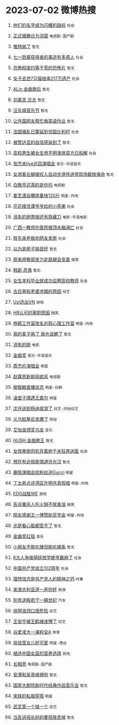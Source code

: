 # 2023-07-02 微博热搜 
1. [他们的名字成为闪耀的路标](https://m.weibo.cn/search?containerid=100103type%3D1%26t%3D10%26q%3D%23%E4%BB%96%E4%BB%AC%E7%9A%84%E5%90%8D%E5%AD%97%E6%88%90%E4%B8%BA%E9%97%AA%E8%80%80%E7%9A%84%E8%B7%AF%E6%A0%87%23&stream_entry_id=51&isnewpage=1&extparam=seat%3D1%26pos%3D0%26dgr%3D0%26c_type%3D51%26filter_type%3Drealtimehot%26cate%3D10103%26stream_entry_id%3D51%26display_time%3D1688235987%26pre_seqid%3D1688235987942018434179&luicode=10000011&lfid=106003type%3D25%26t%3D3%26disable_hot%3D1%26filter_type%3Drealtimehot) `社会` 

2. [正式被确诊为浣碧](https://m.weibo.cn/search?containerid=100103type%3D1%26t%3D10%26q%3D%23%E6%AD%A3%E5%BC%8F%E8%A2%AB%E7%A1%AE%E8%AF%8A%E4%B8%BA%E6%B5%A3%E7%A2%A7%23&stream_entry_id=31&isnewpage=1&extparam=seat%3D1%26pos%3D0%26dgr%3D0%26c_type%3D31%26cate%3D5001%26filter_type%3Drealtimehot%26stream_entry_id%3D31%26flag%3D16%26realpos%3D1%26q%3D%2523%25E6%25AD%25A3%25E5%25BC%258F%25E8%25A2%25AB%25E7%25A1%25AE%25E8%25AF%258A%25E4%25B8%25BA%25E6%25B5%25A3%25E7%25A2%25A7%2523%26band_rank%3D1%26lcate%3D5001%26display_time%3D1688235987%26pre_seqid%3D1688235987942018434179&luicode=10000011&lfid=106003type%3D25%26t%3D3%26disable_hot%3D1%26filter_type%3Drealtimehot) `电视剧-国产剧` 

3. [推特崩了](https://m.weibo.cn/search?containerid=100103type%3D1%26t%3D10%26q%3D%E6%8E%A8%E7%89%B9%E5%B4%A9%E4%BA%86&stream_entry_id=31&isnewpage=1&extparam=seat%3D1%26pos%3D1%26dgr%3D0%26c_type%3D31%26cate%3D5001%26filter_type%3Drealtimehot%26stream_entry_id%3D31%26flag%3D0%26realpos%3D2%26q%3D%25E6%258E%25A8%25E7%2589%25B9%25E5%25B4%25A9%25E4%25BA%2586%26band_rank%3D2%26lcate%3D5001%26display_time%3D1688235987%26pre_seqid%3D1688235987942018434179&luicode=10000011&lfid=106003type%3D25%26t%3D3%26disable_hot%3D1%26filter_type%3Drealtimehot) `暂无` 

4. [七一勋章获得者的事迹有多感人](https://m.weibo.cn/search?containerid=100103type%3D1%26t%3D10%26q%3D%23%E4%B8%83%E4%B8%80%E5%8B%8B%E7%AB%A0%E8%8E%B7%E5%BE%97%E8%80%85%E7%9A%84%E4%BA%8B%E8%BF%B9%E6%9C%89%E5%A4%9A%E6%84%9F%E4%BA%BA%23&stream_entry_id=31&isnewpage=1&extparam=seat%3D1%26pos%3D2%26dgr%3D0%26c_type%3D31%26cate%3D5001%26filter_type%3Drealtimehot%26stream_entry_id%3D31%26flag%3D0%26realpos%3D3%26q%3D%2523%25E4%25B8%2583%25E4%25B8%2580%25E5%258B%258B%25E7%25AB%25A0%25E8%258E%25B7%25E5%25BE%2597%25E8%2580%2585%25E7%259A%2584%25E4%25BA%258B%25E8%25BF%25B9%25E6%259C%2589%25E5%25A4%259A%25E6%2584%259F%25E4%25BA%25BA%2523%26band_rank%3D3%26lcate%3D5001%26display_time%3D1688235987%26pre_seqid%3D1688235987942018434179&luicode=10000011&lfid=106003type%3D25%26t%3D3%26disable_hot%3D1%26filter_type%3Drealtimehot) `社会` 

5. [恐怖程度约等于零的恐怖片](https://m.weibo.cn/search?containerid=100103type%3D1%26t%3D10%26q%3D%E6%81%90%E6%80%96%E7%A8%8B%E5%BA%A6%E7%BA%A6%E7%AD%89%E4%BA%8E%E9%9B%B6%E7%9A%84%E6%81%90%E6%80%96%E7%89%87&stream_entry_id=31&isnewpage=1&extparam=seat%3D1%26pos%3D3%26dgr%3D0%26c_type%3D31%26cate%3D5001%26filter_type%3Drealtimehot%26stream_entry_id%3D31%26flag%3D2%26realpos%3D4%26q%3D%25E6%2581%2590%25E6%2580%2596%25E7%25A8%258B%25E5%25BA%25A6%25E7%25BA%25A6%25E7%25AD%2589%25E4%25BA%258E%25E9%259B%25B6%25E7%259A%2584%25E6%2581%2590%25E6%2580%2596%25E7%2589%2587%26band_rank%3D4%26lcate%3D5001%26display_time%3D1688235987%26pre_seqid%3D1688235987942018434179&luicode=10000011&lfid=106003type%3D25%26t%3D3%26disable_hot%3D1%26filter_type%3Drealtimehot) `暂无` 

6. [女子去世7只猫继承217万遗产](https://m.weibo.cn/search?containerid=100103type%3D1%26t%3D10%26q%3D%23%E5%A5%B3%E5%AD%90%E5%8E%BB%E4%B8%967%E5%8F%AA%E7%8C%AB%E7%BB%A7%E6%89%BF217%E4%B8%87%E9%81%97%E4%BA%A7%23&stream_entry_id=31&isnewpage=1&extparam=seat%3D1%26pos%3D4%26dgr%3D0%26c_type%3D31%26cate%3D5001%26filter_type%3Drealtimehot%26stream_entry_id%3D31%26flag%3D2%26realpos%3D5%26q%3D%2523%25E5%25A5%25B3%25E5%25AD%2590%25E5%258E%25BB%25E4%25B8%25967%25E5%258F%25AA%25E7%258C%25AB%25E7%25BB%25A7%25E6%2589%25BF217%25E4%25B8%2587%25E9%2581%2597%25E4%25BA%25A7%2523%26band_rank%3D5%26lcate%3D5001%26display_time%3D1688235987%26pre_seqid%3D1688235987942018434179&luicode=10000011&lfid=106003type%3D25%26t%3D3%26disable_hot%3D1%26filter_type%3Drealtimehot) `社会` 

7. [ALin 金曲歌后](https://m.weibo.cn/search?containerid=100103type%3D1%26t%3D10%26q%3DALin+%E9%87%91%E6%9B%B2%E6%AD%8C%E5%90%8E&stream_entry_id=31&isnewpage=1&extparam=seat%3D1%26pos%3D5%26dgr%3D0%26c_type%3D31%26cate%3D5001%26filter_type%3Drealtimehot%26stream_entry_id%3D31%26flag%3D0%26realpos%3D6%26q%3DALin%2520%25E9%2587%2591%25E6%259B%25B2%25E6%25AD%258C%25E5%2590%258E%26band_rank%3D6%26lcate%3D5001%26display_time%3D1688235987%26pre_seqid%3D1688235987942018434179&luicode=10000011&lfid=106003type%3D25%26t%3D3%26disable_hot%3D1%26filter_type%3Drealtimehot) `暂无` 

8. [刘美含 北大](https://m.weibo.cn/search?containerid=100103type%3D1%26t%3D10%26q%3D%E5%88%98%E7%BE%8E%E5%90%AB+%E5%8C%97%E5%A4%A7&stream_entry_id=31&isnewpage=1&extparam=seat%3D1%26pos%3D6%26dgr%3D0%26c_type%3D31%26cate%3D5001%26filter_type%3Drealtimehot%26stream_entry_id%3D31%26flag%3D2%26realpos%3D7%26q%3D%25E5%2588%2598%25E7%25BE%258E%25E5%2590%25AB%2520%25E5%258C%2597%25E5%25A4%25A7%26band_rank%3D7%26lcate%3D5001%26display_time%3D1688235987%26pre_seqid%3D1688235987942018434179&luicode=10000011&lfid=106003type%3D25%26t%3D3%26disable_hot%3D1%26filter_type%3Drealtimehot) `暂无` 

9. [汪东城音乐节](https://m.weibo.cn/search?containerid=100103type%3D1%26t%3D10%26q%3D%E6%B1%AA%E4%B8%9C%E5%9F%8E%E9%9F%B3%E4%B9%90%E8%8A%82&stream_entry_id=31&isnewpage=1&extparam=seat%3D1%26pos%3D7%26dgr%3D0%26c_type%3D31%26cate%3D5001%26filter_type%3Drealtimehot%26stream_entry_id%3D31%26flag%3D0%26realpos%3D8%26q%3D%25E6%25B1%25AA%25E4%25B8%259C%25E5%259F%258E%25E9%259F%25B3%25E4%25B9%2590%25E8%258A%2582%26band_rank%3D8%26lcate%3D5001%26display_time%3D1688235987%26pre_seqid%3D1688235987942018434179&luicode=10000011&lfid=106003type%3D25%26t%3D3%26disable_hot%3D1%26filter_type%3Drealtimehot) `暂无` 

10. [让外国网友帮忙做英语作业](https://m.weibo.cn/search?containerid=100103type%3D1%26t%3D10%26q%3D%E8%AE%A9%E5%A4%96%E5%9B%BD%E7%BD%91%E5%8F%8B%E5%B8%AE%E5%BF%99%E5%81%9A%E8%8B%B1%E8%AF%AD%E4%BD%9C%E4%B8%9A&stream_entry_id=31&isnewpage=1&extparam=seat%3D1%26pos%3D8%26dgr%3D0%26c_type%3D31%26cate%3D5001%26filter_type%3Drealtimehot%26stream_entry_id%3D31%26flag%3D0%26realpos%3D9%26q%3D%25E8%25AE%25A9%25E5%25A4%2596%25E5%259B%25BD%25E7%25BD%2591%25E5%258F%258B%25E5%25B8%25AE%25E5%25BF%2599%25E5%2581%259A%25E8%258B%25B1%25E8%25AF%25AD%25E4%25BD%259C%25E4%25B8%259A%26band_rank%3D9%26lcate%3D5001%26display_time%3D1688235987%26pre_seqid%3D1688235987942018434179&luicode=10000011&lfid=106003type%3D25%26t%3D3%26disable_hot%3D1%26filter_type%3Drealtimehot) `暂无` 

11. [法国骚乱已蔓延到邻国比利时](https://m.weibo.cn/search?containerid=100103type%3D1%26t%3D10%26q%3D%23%E6%B3%95%E5%9B%BD%E9%AA%9A%E4%B9%B1%E5%B7%B2%E8%94%93%E5%BB%B6%E5%88%B0%E9%82%BB%E5%9B%BD%E6%AF%94%E5%88%A9%E6%97%B6%23&stream_entry_id=31&isnewpage=1&extparam=seat%3D1%26pos%3D9%26dgr%3D0%26c_type%3D31%26cate%3D5001%26filter_type%3Drealtimehot%26stream_entry_id%3D31%26flag%3D0%26realpos%3D10%26q%3D%2523%25E6%25B3%2595%25E5%259B%25BD%25E9%25AA%259A%25E4%25B9%25B1%25E5%25B7%25B2%25E8%2594%2593%25E5%25BB%25B6%25E5%2588%25B0%25E9%2582%25BB%25E5%259B%25BD%25E6%25AF%2594%25E5%2588%25A9%25E6%2597%25B6%2523%26band_rank%3D10%26lcate%3D5001%26display_time%3D1688235987%26pre_seqid%3D1688235987942018434179&luicode=10000011&lfid=106003type%3D25%26t%3D3%26disable_hot%3D1%26filter_type%3Drealtimehot) `社会` 

12. [被赞达亚的自信感染到了](https://m.weibo.cn/search?containerid=100103type%3D1%26t%3D10%26q%3D%E8%A2%AB%E8%B5%9E%E8%BE%BE%E4%BA%9A%E7%9A%84%E8%87%AA%E4%BF%A1%E6%84%9F%E6%9F%93%E5%88%B0%E4%BA%86&stream_entry_id=31&isnewpage=1&extparam=seat%3D1%26pos%3D10%26dgr%3D0%26c_type%3D31%26cate%3D5001%26filter_type%3Drealtimehot%26stream_entry_id%3D31%26flag%3D0%26realpos%3D11%26q%3D%25E8%25A2%25AB%25E8%25B5%259E%25E8%25BE%25BE%25E4%25BA%259A%25E7%259A%2584%25E8%2587%25AA%25E4%25BF%25A1%25E6%2584%259F%25E6%259F%2593%25E5%2588%25B0%25E4%25BA%2586%26band_rank%3D11%26lcate%3D5001%26display_time%3D1688235987%26pre_seqid%3D1688235987942018434179&luicode=10000011&lfid=106003type%3D25%26t%3D3%26disable_hot%3D1%26filter_type%3Drealtimehot) `暂无` 

13. [高校男生被女生喷不明液体双方已和解](https://m.weibo.cn/search?containerid=100103type%3D1%26t%3D10%26q%3D%23%E9%AB%98%E6%A0%A1%E7%94%B7%E7%94%9F%E8%A2%AB%E5%A5%B3%E7%94%9F%E5%96%B7%E4%B8%8D%E6%98%8E%E6%B6%B2%E4%BD%93%E5%8F%8C%E6%96%B9%E5%B7%B2%E5%92%8C%E8%A7%A3%23&stream_entry_id=31&isnewpage=1&extparam=seat%3D1%26pos%3D11%26dgr%3D0%26c_type%3D31%26cate%3D5001%26filter_type%3Drealtimehot%26stream_entry_id%3D31%26flag%3D0%26realpos%3D12%26q%3D%2523%25E9%25AB%2598%25E6%25A0%25A1%25E7%2594%25B7%25E7%2594%259F%25E8%25A2%25AB%25E5%25A5%25B3%25E7%2594%259F%25E5%2596%25B7%25E4%25B8%258D%25E6%2598%258E%25E6%25B6%25B2%25E4%25BD%2593%25E5%258F%258C%25E6%2596%25B9%25E5%25B7%25B2%25E5%2592%258C%25E8%25A7%25A3%2523%26band_rank%3D12%26lcate%3D5001%26display_time%3D1688235987%26pre_seqid%3D1688235987942018434179&luicode=10000011&lfid=106003type%3D25%26t%3D3%26disable_hot%3D1%26filter_type%3Drealtimehot) `社会` 

14. [张杰未live巡回演唱会](https://m.weibo.cn/search?containerid=100103type%3D1%26t%3D10%26q%3D%E5%BC%A0%E6%9D%B0%E6%9C%AAlive%E5%B7%A1%E5%9B%9E%E6%BC%94%E5%94%B1%E4%BC%9A&stream_entry_id=31&isnewpage=1&extparam=seat%3D1%26pos%3D12%26dgr%3D0%26c_type%3D31%26cate%3D5001%26filter_type%3Drealtimehot%26stream_entry_id%3D31%26flag%3D1%26realpos%3D13%26q%3D%25E5%25BC%25A0%25E6%259D%25B0%25E6%259C%25AAlive%25E5%25B7%25A1%25E5%259B%259E%25E6%25BC%2594%25E5%2594%25B1%25E4%25BC%259A%26band_rank%3D13%26lcate%3D5001%26display_time%3D1688235987%26pre_seqid%3D1688235987942018434179&luicode=10000011&lfid=106003type%3D25%26t%3D3%26disable_hot%3D1%26filter_type%3Drealtimehot) `音乐-华语音乐` 

15. [女游客左腿被绞入自动步道传送带现场截肢保命](https://m.weibo.cn/search?containerid=100103type%3D1%26t%3D10%26q%3D%E5%A5%B3%E6%B8%B8%E5%AE%A2%E5%B7%A6%E8%85%BF%E8%A2%AB%E7%BB%9E%E5%85%A5%E8%87%AA%E5%8A%A8%E6%AD%A5%E9%81%93%E4%BC%A0%E9%80%81%E5%B8%A6%E7%8E%B0%E5%9C%BA%E6%88%AA%E8%82%A2%E4%BF%9D%E5%91%BD&stream_entry_id=31&isnewpage=1&extparam=seat%3D1%26pos%3D13%26dgr%3D0%26c_type%3D31%26cate%3D5001%26filter_type%3Drealtimehot%26stream_entry_id%3D31%26flag%3D0%26realpos%3D14%26q%3D%25E5%25A5%25B3%25E6%25B8%25B8%25E5%25AE%25A2%25E5%25B7%25A6%25E8%2585%25BF%25E8%25A2%25AB%25E7%25BB%259E%25E5%2585%25A5%25E8%2587%25AA%25E5%258A%25A8%25E6%25AD%25A5%25E9%2581%2593%25E4%25BC%25A0%25E9%2580%2581%25E5%25B8%25A6%25E7%258E%25B0%25E5%259C%25BA%25E6%2588%25AA%25E8%2582%25A2%25E4%25BF%259D%25E5%2591%25BD%26band_rank%3D14%26lcate%3D5001%26display_time%3D1688235987%26pre_seqid%3D1688235987942018434179&luicode=10000011&lfid=106003type%3D25%26t%3D3%26disable_hot%3D1%26filter_type%3Drealtimehot) `暂无` 

16. [白敬亭这真的是你吗](https://m.weibo.cn/search?containerid=100103type%3D1%26t%3D10%26q%3D%23%E7%99%BD%E6%95%AC%E4%BA%AD%E8%BF%99%E7%9C%9F%E7%9A%84%E6%98%AF%E4%BD%A0%E5%90%97%23&stream_entry_id=31&isnewpage=1&extparam=seat%3D1%26pos%3D14%26dgr%3D0%26c_type%3D31%26cate%3D5001%26filter_type%3Drealtimehot%26stream_entry_id%3D31%26flag%3D0%26realpos%3D15%26q%3D%2523%25E7%2599%25BD%25E6%2595%25AC%25E4%25BA%25AD%25E8%25BF%2599%25E7%259C%259F%25E7%259A%2584%25E6%2598%25AF%25E4%25BD%25A0%25E5%2590%2597%2523%26band_rank%3D15%26lcate%3D5001%26display_time%3D1688235987%26pre_seqid%3D1688235987942018434179&luicode=10000011&lfid=106003type%3D25%26t%3D3%26disable_hot%3D1%26filter_type%3Drealtimehot) `电视剧` 

17. [娄艺潇自曝体重快120斤](https://m.weibo.cn/search?containerid=100103type%3D1%26t%3D10%26q%3D%23%E5%A8%84%E8%89%BA%E6%BD%87%E8%87%AA%E6%9B%9D%E4%BD%93%E9%87%8D%E5%BF%AB120%E6%96%A4%23&stream_entry_id=31&isnewpage=1&extparam=seat%3D1%26pos%3D15%26dgr%3D0%26c_type%3D31%26cate%3D5001%26filter_type%3Drealtimehot%26stream_entry_id%3D31%26flag%3D0%26realpos%3D16%26q%3D%2523%25E5%25A8%2584%25E8%2589%25BA%25E6%25BD%2587%25E8%2587%25AA%25E6%259B%259D%25E4%25BD%2593%25E9%2587%258D%25E5%25BF%25AB120%25E6%2596%25A4%2523%26band_rank%3D16%26lcate%3D5001%26display_time%3D1688235987%26pre_seqid%3D1688235987942018434179&luicode=10000011&lfid=106003type%3D25%26t%3D3%26disable_hot%3D1%26filter_type%3Drealtimehot) `明星-内地` 

18. [花花接住谭爷爷给的小苹果](https://m.weibo.cn/search?containerid=100103type%3D1%26t%3D10%26q%3D%23%E8%8A%B1%E8%8A%B1%E6%8E%A5%E4%BD%8F%E8%B0%AD%E7%88%B7%E7%88%B7%E7%BB%99%E7%9A%84%E5%B0%8F%E8%8B%B9%E6%9E%9C%23&stream_entry_id=31&isnewpage=1&extparam=seat%3D1%26pos%3D16%26dgr%3D0%26c_type%3D31%26cate%3D5001%26filter_type%3Drealtimehot%26stream_entry_id%3D31%26flag%3D0%26realpos%3D17%26q%3D%2523%25E8%258A%25B1%25E8%258A%25B1%25E6%258E%25A5%25E4%25BD%258F%25E8%25B0%25AD%25E7%2588%25B7%25E7%2588%25B7%25E7%25BB%2599%25E7%259A%2584%25E5%25B0%258F%25E8%258B%25B9%25E6%259E%259C%2523%26band_rank%3D17%26lcate%3D5001%26display_time%3D1688235987%26pre_seqid%3D1688235987942018434179&luicode=10000011&lfid=106003type%3D25%26t%3D3%26disable_hot%3D1%26filter_type%3Drealtimehot) `社会` 

19. [消失的她票根还有隐藏刀](https://m.weibo.cn/search?containerid=100103type%3D1%26t%3D10%26q%3D%23%E6%B6%88%E5%A4%B1%E7%9A%84%E5%A5%B9%E7%A5%A8%E6%A0%B9%E8%BF%98%E6%9C%89%E9%9A%90%E8%97%8F%E5%88%80%23&stream_entry_id=31&isnewpage=1&extparam=seat%3D1%26pos%3D17%26dgr%3D0%26c_type%3D31%26cate%3D5001%26filter_type%3Drealtimehot%26stream_entry_id%3D31%26flag%3D0%26realpos%3D18%26q%3D%2523%25E6%25B6%2588%25E5%25A4%25B1%25E7%259A%2584%25E5%25A5%25B9%25E7%25A5%25A8%25E6%25A0%25B9%25E8%25BF%2598%25E6%259C%2589%25E9%259A%2590%25E8%2597%258F%25E5%2588%2580%2523%26band_rank%3D18%26lcate%3D5001%26display_time%3D1688235987%26pre_seqid%3D1688235987942018434179&luicode=10000011&lfid=106003type%3D25%26t%3D3%26disable_hot%3D1%26filter_type%3Drealtimehot) `电影-华语电影` 

20. [广西一教师在医院楼顶水箱溺亡](https://m.weibo.cn/search?containerid=100103type%3D1%26t%3D10%26q%3D%23%E5%B9%BF%E8%A5%BF%E4%B8%80%E6%95%99%E5%B8%88%E5%9C%A8%E5%8C%BB%E9%99%A2%E6%A5%BC%E9%A1%B6%E6%B0%B4%E7%AE%B1%E6%BA%BA%E4%BA%A1%23&stream_entry_id=31&isnewpage=1&extparam=seat%3D1%26pos%3D18%26dgr%3D0%26c_type%3D31%26cate%3D5001%26filter_type%3Drealtimehot%26stream_entry_id%3D31%26flag%3D0%26realpos%3D19%26q%3D%2523%25E5%25B9%25BF%25E8%25A5%25BF%25E4%25B8%2580%25E6%2595%2599%25E5%25B8%2588%25E5%259C%25A8%25E5%258C%25BB%25E9%2599%25A2%25E6%25A5%25BC%25E9%25A1%25B6%25E6%25B0%25B4%25E7%25AE%25B1%25E6%25BA%25BA%25E4%25BA%25A1%2523%26band_rank%3D19%26lcate%3D5001%26display_time%3D1688235987%26pre_seqid%3D1688235987942018434179&luicode=10000011&lfid=106003type%3D25%26t%3D3%26disable_hot%3D1%26filter_type%3Drealtimehot) `社会` 

21. [胖东来老板劝网友卖房](https://m.weibo.cn/search?containerid=100103type%3D1%26t%3D10%26q%3D%23%E8%83%96%E4%B8%9C%E6%9D%A5%E8%80%81%E6%9D%BF%E5%8A%9D%E7%BD%91%E5%8F%8B%E5%8D%96%E6%88%BF%23&stream_entry_id=31&isnewpage=1&extparam=seat%3D1%26pos%3D19%26dgr%3D0%26c_type%3D31%26cate%3D5001%26filter_type%3Drealtimehot%26stream_entry_id%3D31%26flag%3D0%26realpos%3D20%26q%3D%2523%25E8%2583%2596%25E4%25B8%259C%25E6%259D%25A5%25E8%2580%2581%25E6%259D%25BF%25E5%258A%259D%25E7%25BD%2591%25E5%258F%258B%25E5%258D%2596%25E6%2588%25BF%2523%26band_rank%3D20%26lcate%3D5001%26display_time%3D1688235987%26pre_seqid%3D1688235987942018434179&luicode=10000011&lfid=106003type%3D25%26t%3D3%26disable_hot%3D1%26filter_type%3Drealtimehot) `社会` 

22. [以为是房子隔音好](https://m.weibo.cn/search?containerid=100103type%3D1%26t%3D10%26q%3D%E4%BB%A5%E4%B8%BA%E6%98%AF%E6%88%BF%E5%AD%90%E9%9A%94%E9%9F%B3%E5%A5%BD&stream_entry_id=31&isnewpage=1&extparam=seat%3D1%26pos%3D20%26dgr%3D0%26c_type%3D31%26cate%3D5001%26filter_type%3Drealtimehot%26stream_entry_id%3D31%26flag%3D0%26realpos%3D21%26q%3D%25E4%25BB%25A5%25E4%25B8%25BA%25E6%2598%25AF%25E6%2588%25BF%25E5%25AD%2590%25E9%259A%2594%25E9%259F%25B3%25E5%25A5%25BD%26band_rank%3D21%26lcate%3D5001%26display_time%3D1688235987%26pre_seqid%3D1688235987942018434179&luicode=10000011&lfid=106003type%3D25%26t%3D3%26disable_hot%3D1%26filter_type%3Drealtimehot) `暂无` 

23. [原来用臀部发力走路腿会变直](https://m.weibo.cn/search?containerid=100103type%3D1%26t%3D10%26q%3D%23%E5%8E%9F%E6%9D%A5%E7%94%A8%E8%87%80%E9%83%A8%E5%8F%91%E5%8A%9B%E8%B5%B0%E8%B7%AF%E8%85%BF%E4%BC%9A%E5%8F%98%E7%9B%B4%23&stream_entry_id=31&isnewpage=1&extparam=seat%3D1%26pos%3D21%26dgr%3D0%26c_type%3D31%26cate%3D5001%26filter_type%3Drealtimehot%26stream_entry_id%3D31%26flag%3D0%26realpos%3D22%26q%3D%2523%25E5%258E%259F%25E6%259D%25A5%25E7%2594%25A8%25E8%2587%2580%25E9%2583%25A8%25E5%258F%2591%25E5%258A%259B%25E8%25B5%25B0%25E8%25B7%25AF%25E8%2585%25BF%25E4%25BC%259A%25E5%258F%2598%25E7%259B%25B4%2523%26band_rank%3D22%26lcate%3D5001%26display_time%3D1688235987%26pre_seqid%3D1688235987942018434179&luicode=10000011&lfid=106003type%3D25%26t%3D3%26disable_hot%3D1%26filter_type%3Drealtimehot) `搞笑` 

24. [韩剧 恶鬼](https://m.weibo.cn/search?containerid=100103type%3D1%26t%3D10%26q%3D%E9%9F%A9%E5%89%A7+%E6%81%B6%E9%AC%BC&stream_entry_id=31&isnewpage=1&extparam=seat%3D1%26pos%3D22%26dgr%3D0%26c_type%3D31%26cate%3D5001%26filter_type%3Drealtimehot%26stream_entry_id%3D31%26flag%3D0%26realpos%3D23%26q%3D%25E9%259F%25A9%25E5%2589%25A7%2520%25E6%2581%25B6%25E9%25AC%25BC%26band_rank%3D23%26lcate%3D5001%26display_time%3D1688235987%26pre_seqid%3D1688235987942018434179&luicode=10000011&lfid=106003type%3D25%26t%3D3%26disable_hot%3D1%26filter_type%3Drealtimehot) `暂无` 

25. [女生本科毕业就成功应聘高校教师](https://m.weibo.cn/search?containerid=100103type%3D1%26t%3D10%26q%3D%23%E5%A5%B3%E7%94%9F%E6%9C%AC%E7%A7%91%E6%AF%95%E4%B8%9A%E5%B0%B1%E6%88%90%E5%8A%9F%E5%BA%94%E8%81%98%E9%AB%98%E6%A0%A1%E6%95%99%E5%B8%88%23&stream_entry_id=31&isnewpage=1&extparam=seat%3D1%26pos%3D23%26dgr%3D0%26c_type%3D31%26cate%3D5001%26filter_type%3Drealtimehot%26stream_entry_id%3D31%26flag%3D0%26realpos%3D24%26q%3D%2523%25E5%25A5%25B3%25E7%2594%259F%25E6%259C%25AC%25E7%25A7%2591%25E6%25AF%2595%25E4%25B8%259A%25E5%25B0%25B1%25E6%2588%2590%25E5%258A%259F%25E5%25BA%2594%25E8%2581%2598%25E9%25AB%2598%25E6%25A0%25A1%25E6%2595%2599%25E5%25B8%2588%2523%26band_rank%3D24%26lcate%3D5001%26display_time%3D1688235987%26pre_seqid%3D1688235987942018434179&luicode=10000011&lfid=106003type%3D25%26t%3D3%26disable_hot%3D1%26filter_type%3Drealtimehot) `社会` 

26. [古巨基和老婆求婚的原因](https://m.weibo.cn/search?containerid=100103type%3D1%26t%3D10%26q%3D%23%E5%8F%A4%E5%B7%A8%E5%9F%BA%E5%92%8C%E8%80%81%E5%A9%86%E6%B1%82%E5%A9%9A%E7%9A%84%E5%8E%9F%E5%9B%A0%23&stream_entry_id=31&isnewpage=1&extparam=seat%3D1%26pos%3D24%26dgr%3D0%26c_type%3D31%26cate%3D5001%26filter_type%3Drealtimehot%26stream_entry_id%3D31%26flag%3D0%26realpos%3D25%26q%3D%2523%25E5%258F%25A4%25E5%25B7%25A8%25E5%259F%25BA%25E5%2592%258C%25E8%2580%2581%25E5%25A9%2586%25E6%25B1%2582%25E5%25A9%259A%25E7%259A%2584%25E5%258E%259F%25E5%259B%25A0%2523%26band_rank%3D25%26lcate%3D5001%26display_time%3D1688235987%26pre_seqid%3D1688235987942018434179&luicode=10000011&lfid=106003type%3D25%26t%3D3%26disable_hot%3D1%26filter_type%3Drealtimehot) `综艺` 

27. [Uzi选出VN](https://m.weibo.cn/search?containerid=100103type%3D1%26t%3D10%26q%3D%23Uzi%E9%80%89%E5%87%BAVN%23&stream_entry_id=31&isnewpage=1&extparam=seat%3D1%26pos%3D25%26dgr%3D0%26c_type%3D31%26cate%3D5001%26filter_type%3Drealtimehot%26stream_entry_id%3D31%26flag%3D0%26realpos%3D26%26q%3D%2523Uzi%25E9%2580%2589%25E5%2587%25BAVN%2523%26band_rank%3D26%26lcate%3D5001%26display_time%3D1688235987%26pre_seqid%3D1688235987942018434179&luicode=10000011&lfid=106003type%3D25%26t%3D3%26disable_hot%3D1%26filter_type%3Drealtimehot) `游戏` 

28. [HR认可的离职原因](https://m.weibo.cn/search?containerid=100103type%3D1%26t%3D10%26q%3D%23HR%E8%AE%A4%E5%8F%AF%E7%9A%84%E7%A6%BB%E8%81%8C%E5%8E%9F%E5%9B%A0%23&stream_entry_id=31&isnewpage=1&extparam=seat%3D1%26pos%3D26%26dgr%3D0%26c_type%3D31%26cate%3D5001%26filter_type%3Drealtimehot%26stream_entry_id%3D31%26flag%3D0%26realpos%3D27%26q%3D%2523HR%25E8%25AE%25A4%25E5%258F%25AF%25E7%259A%2584%25E7%25A6%25BB%25E8%2581%258C%25E5%258E%259F%25E5%259B%25A0%2523%26band_rank%3D27%26lcate%3D5001%26display_time%3D1688235987%26pre_seqid%3D1688235987942018434179&luicode=10000011&lfid=106003type%3D25%26t%3D3%26disable_hot%3D1%26filter_type%3Drealtimehot) `搞笑` 

29. [杨颖工作室改名刘瑕心理工作室](https://m.weibo.cn/search?containerid=100103type%3D1%26t%3D10%26q%3D%23%E6%9D%A8%E9%A2%96%E5%B7%A5%E4%BD%9C%E5%AE%A4%E6%94%B9%E5%90%8D%E5%88%98%E7%91%95%E5%BF%83%E7%90%86%E5%B7%A5%E4%BD%9C%E5%AE%A4%23&stream_entry_id=31&isnewpage=1&extparam=seat%3D1%26pos%3D27%26dgr%3D0%26c_type%3D31%26cate%3D5001%26filter_type%3Drealtimehot%26stream_entry_id%3D31%26flag%3D0%26realpos%3D28%26q%3D%2523%25E6%259D%25A8%25E9%25A2%2596%25E5%25B7%25A5%25E4%25BD%259C%25E5%25AE%25A4%25E6%2594%25B9%25E5%2590%258D%25E5%2588%2598%25E7%2591%2595%25E5%25BF%2583%25E7%2590%2586%25E5%25B7%25A5%25E4%25BD%259C%25E5%25AE%25A4%2523%26band_rank%3D28%26lcate%3D5001%26display_time%3D1688235987%26pre_seqid%3D1688235987942018434179&luicode=10000011&lfid=106003type%3D25%26t%3D3%26disable_hot%3D1%26filter_type%3Drealtimehot) `明星-内地` 

30. [我的麦子熟了 我也该醒了](https://m.weibo.cn/search?containerid=100103type%3D1%26t%3D10%26q%3D%E6%88%91%E7%9A%84%E9%BA%A6%E5%AD%90%E7%86%9F%E4%BA%86+%E6%88%91%E4%B9%9F%E8%AF%A5%E9%86%92%E4%BA%86&stream_entry_id=31&isnewpage=1&extparam=seat%3D1%26pos%3D28%26dgr%3D0%26c_type%3D31%26cate%3D5001%26filter_type%3Drealtimehot%26stream_entry_id%3D31%26flag%3D0%26realpos%3D29%26q%3D%25E6%2588%2591%25E7%259A%2584%25E9%25BA%25A6%25E5%25AD%2590%25E7%2586%259F%25E4%25BA%2586%2520%25E6%2588%2591%25E4%25B9%259F%25E8%25AF%25A5%25E9%2586%2592%25E4%25BA%2586%26band_rank%3D29%26lcate%3D5001%26display_time%3D1688235987%26pre_seqid%3D1688235987942018434179&luicode=10000011&lfid=106003type%3D25%26t%3D3%26disable_hot%3D1%26filter_type%3Drealtimehot) `暂无` 

31. [消失的她](https://m.weibo.cn/search?containerid=100103type%3D1%26t%3D10%26q%3D%E6%B6%88%E5%A4%B1%E7%9A%84%E5%A5%B9&stream_entry_id=31&isnewpage=1&extparam=seat%3D1%26pos%3D29%26dgr%3D0%26c_type%3D31%26cate%3D5001%26filter_type%3Drealtimehot%26stream_entry_id%3D31%26flag%3D0%26realpos%3D30%26q%3D%25E6%25B6%2588%25E5%25A4%25B1%25E7%259A%2584%25E5%25A5%25B9%26band_rank%3D30%26lcate%3D5001%26display_time%3D1688235987%26pre_seqid%3D1688235987942018434179&luicode=10000011&lfid=106003type%3D25%26t%3D3%26disable_hot%3D1%26filter_type%3Drealtimehot) `电影` 

32. [金曲奖](https://m.weibo.cn/search?containerid=100103type%3D1%26t%3D10%26q%3D%E9%87%91%E6%9B%B2%E5%A5%96&stream_entry_id=31&isnewpage=1&extparam=seat%3D1%26pos%3D30%26dgr%3D0%26c_type%3D31%26cate%3D5001%26filter_type%3Drealtimehot%26stream_entry_id%3D31%26flag%3D0%26realpos%3D31%26q%3D%25E9%2587%2591%25E6%259B%25B2%25E5%25A5%2596%26band_rank%3D31%26lcate%3D5001%26display_time%3D1688235987%26pre_seqid%3D1688235987942018434179&luicode=10000011&lfid=106003type%3D25%26t%3D3%26disable_hot%3D1%26filter_type%3Drealtimehot) `音乐-华语音乐` 

33. [周杰伦演唱会](https://m.weibo.cn/search?containerid=100103type%3D1%26t%3D10%26q%3D%E5%91%A8%E6%9D%B0%E4%BC%A6%E6%BC%94%E5%94%B1%E4%BC%9A&stream_entry_id=31&isnewpage=1&extparam=seat%3D1%26pos%3D31%26dgr%3D0%26c_type%3D31%26cate%3D5001%26filter_type%3Drealtimehot%26stream_entry_id%3D31%26flag%3D0%26realpos%3D32%26q%3D%25E5%2591%25A8%25E6%259D%25B0%25E4%25BC%25A6%25E6%25BC%2594%25E5%2594%25B1%25E4%25BC%259A%26band_rank%3D32%26lcate%3D5001%26display_time%3D1688235987%26pre_seqid%3D1688235987942018434179&luicode=10000011&lfid=106003type%3D25%26t%3D3%26disable_hot%3D1%26filter_type%3Drealtimehot) `明星` 

34. [赵露思新剧纯欲风](https://m.weibo.cn/search?containerid=100103type%3D1%26t%3D10%26q%3D%23%E8%B5%B5%E9%9C%B2%E6%80%9D%E6%96%B0%E5%89%A7%E7%BA%AF%E6%AC%B2%E9%A3%8E%23&stream_entry_id=31&isnewpage=1&extparam=seat%3D1%26pos%3D32%26dgr%3D0%26c_type%3D31%26cate%3D5001%26filter_type%3Drealtimehot%26stream_entry_id%3D31%26flag%3D0%26realpos%3D33%26q%3D%2523%25E8%25B5%25B5%25E9%259C%25B2%25E6%2580%259D%25E6%2596%25B0%25E5%2589%25A7%25E7%25BA%25AF%25E6%25AC%25B2%25E9%25A3%258E%2523%26band_rank%3D33%26lcate%3D5001%26display_time%3D1688235987%26pre_seqid%3D1688235987942018434179&luicode=10000011&lfid=106003type%3D25%26t%3D3%26disable_hot%3D1%26filter_type%3Drealtimehot) `电视剧` 

35. [柳智敏直播状态](https://m.weibo.cn/search?containerid=100103type%3D1%26t%3D10%26q%3D%23%E6%9F%B3%E6%99%BA%E6%95%8F%E7%9B%B4%E6%92%AD%E7%8A%B6%E6%80%81%23&stream_entry_id=31&isnewpage=1&extparam=seat%3D1%26pos%3D33%26dgr%3D0%26c_type%3D31%26cate%3D5001%26filter_type%3Drealtimehot%26stream_entry_id%3D31%26flag%3D0%26realpos%3D34%26q%3D%2523%25E6%259F%25B3%25E6%2599%25BA%25E6%2595%258F%25E7%259B%25B4%25E6%2592%25AD%25E7%258A%25B6%25E6%2580%2581%2523%26band_rank%3D34%26lcate%3D5001%26display_time%3D1688235987%26pre_seqid%3D1688235987942018434179&luicode=10000011&lfid=106003type%3D25%26t%3D3%26disable_hot%3D1%26filter_type%3Drealtimehot) `明星-日韩` 

36. [澡堂子偶遇王嘉尔](https://m.weibo.cn/search?containerid=100103type%3D1%26t%3D10%26q%3D%23%E6%BE%A1%E5%A0%82%E5%AD%90%E5%81%B6%E9%81%87%E7%8E%8B%E5%98%89%E5%B0%94%23&stream_entry_id=31&isnewpage=1&extparam=seat%3D1%26pos%3D34%26dgr%3D0%26c_type%3D31%26cate%3D5001%26filter_type%3Drealtimehot%26stream_entry_id%3D31%26flag%3D0%26realpos%3D35%26q%3D%2523%25E6%25BE%25A1%25E5%25A0%2582%25E5%25AD%2590%25E5%2581%25B6%25E9%2581%2587%25E7%258E%258B%25E5%2598%2589%25E5%25B0%2594%2523%26band_rank%3D35%26lcate%3D5001%26display_time%3D1688235987%26pre_seqid%3D1688235987942018434179&luicode=10000011&lfid=106003type%3D25%26t%3D3%26disable_hot%3D1%26filter_type%3Drealtimehot) `明星` 

37. [沈月说到杨迪就哭了](https://m.weibo.cn/search?containerid=100103type%3D1%26t%3D10%26q%3D%23%E6%B2%88%E6%9C%88%E8%AF%B4%E5%88%B0%E6%9D%A8%E8%BF%AA%E5%B0%B1%E5%93%AD%E4%BA%86%23&stream_entry_id=31&isnewpage=1&extparam=seat%3D1%26pos%3D35%26dgr%3D0%26c_type%3D31%26cate%3D5001%26filter_type%3Drealtimehot%26stream_entry_id%3D31%26flag%3D0%26realpos%3D36%26q%3D%2523%25E6%25B2%2588%25E6%259C%2588%25E8%25AF%25B4%25E5%2588%25B0%25E6%259D%25A8%25E8%25BF%25AA%25E5%25B0%25B1%25E5%2593%25AD%25E4%25BA%2586%2523%26band_rank%3D36%26lcate%3D5001%26display_time%3D1688235987%26pre_seqid%3D1688235987942018434179&luicode=10000011&lfid=106003type%3D25%26t%3D3%26disable_hot%3D1%26filter_type%3Drealtimehot) `综艺-内地综艺` 

38. [义乌脸基尼卖爆了](https://m.weibo.cn/search?containerid=100103type%3D1%26t%3D10%26q%3D%23%E4%B9%89%E4%B9%8C%E8%84%B8%E5%9F%BA%E5%B0%BC%E5%8D%96%E7%88%86%E4%BA%86%23&stream_entry_id=31&isnewpage=1&extparam=seat%3D1%26pos%3D36%26dgr%3D0%26c_type%3D31%26cate%3D5001%26filter_type%3Drealtimehot%26stream_entry_id%3D31%26flag%3D0%26realpos%3D37%26q%3D%2523%25E4%25B9%2589%25E4%25B9%258C%25E8%2584%25B8%25E5%259F%25BA%25E5%25B0%25BC%25E5%258D%2596%25E7%2588%2586%25E4%25BA%2586%2523%26band_rank%3D37%26lcate%3D5001%26display_time%3D1688235987%26pre_seqid%3D1688235987942018434179&luicode=10000011&lfid=106003type%3D25%26t%3D3%26disable_hot%3D1%26filter_type%3Drealtimehot) `财经` 

39. [艾怡良颁奖乌龙](https://m.weibo.cn/search?containerid=100103type%3D1%26t%3D10%26q%3D%23%E8%89%BE%E6%80%A1%E8%89%AF%E9%A2%81%E5%A5%96%E4%B9%8C%E9%BE%99%23&stream_entry_id=31&isnewpage=1&extparam=seat%3D1%26pos%3D37%26dgr%3D0%26c_type%3D31%26cate%3D5001%26filter_type%3Drealtimehot%26stream_entry_id%3D31%26flag%3D0%26realpos%3D38%26q%3D%2523%25E8%2589%25BE%25E6%2580%25A1%25E8%2589%25AF%25E9%25A2%2581%25E5%25A5%2596%25E4%25B9%258C%25E9%25BE%2599%2523%26band_rank%3D38%26lcate%3D5001%26display_time%3D1688235987%26pre_seqid%3D1688235987942018434179&luicode=10000011&lfid=106003type%3D25%26t%3D3%26disable_hot%3D1%26filter_type%3Drealtimehot) `音乐` 

40. [HUSH 金曲歌王](https://m.weibo.cn/search?containerid=100103type%3D1%26t%3D10%26q%3DHUSH+%E9%87%91%E6%9B%B2%E6%AD%8C%E7%8E%8B&stream_entry_id=31&isnewpage=1&extparam=seat%3D1%26pos%3D38%26dgr%3D0%26c_type%3D31%26cate%3D5001%26filter_type%3Drealtimehot%26stream_entry_id%3D31%26flag%3D0%26realpos%3D39%26q%3DHUSH%2520%25E9%2587%2591%25E6%259B%25B2%25E6%25AD%258C%25E7%258E%258B%26band_rank%3D39%26lcate%3D5001%26display_time%3D1688235987%26pre_seqid%3D1688235987942018434179&luicode=10000011&lfid=106003type%3D25%26t%3D3%26disable_hot%3D1%26filter_type%3Drealtimehot) `暂无` 

41. [女孩晕倒司机背着她千米狂奔送医](https://m.weibo.cn/search?containerid=100103type%3D1%26t%3D10%26q%3D%23%E5%A5%B3%E5%AD%A9%E6%99%95%E5%80%92%E5%8F%B8%E6%9C%BA%E8%83%8C%E7%9D%80%E5%A5%B9%E5%8D%83%E7%B1%B3%E7%8B%82%E5%A5%94%E9%80%81%E5%8C%BB%23&stream_entry_id=31&isnewpage=1&extparam=seat%3D1%26pos%3D39%26dgr%3D0%26c_type%3D31%26cate%3D5001%26filter_type%3Drealtimehot%26stream_entry_id%3D31%26flag%3D32768%26realpos%3D40%26q%3D%2523%25E5%25A5%25B3%25E5%25AD%25A9%25E6%2599%2595%25E5%2580%2592%25E5%258F%25B8%25E6%259C%25BA%25E8%2583%258C%25E7%259D%2580%25E5%25A5%25B9%25E5%258D%2583%25E7%25B1%25B3%25E7%258B%2582%25E5%25A5%2594%25E9%2580%2581%25E5%258C%25BB%2523%26band_rank%3D40%26lcate%3D5001%26display_time%3D1688235987%26pre_seqid%3D1688235987942018434179&luicode=10000011&lfid=106003type%3D25%26t%3D3%26disable_hot%3D1%26filter_type%3Drealtimehot) `社会` 

42. [想在布达佩斯偶遇许光汉](https://m.weibo.cn/search?containerid=100103type%3D1%26t%3D10%26q%3D%E6%83%B3%E5%9C%A8%E5%B8%83%E8%BE%BE%E4%BD%A9%E6%96%AF%E5%81%B6%E9%81%87%E8%AE%B8%E5%85%89%E6%B1%89&stream_entry_id=31&isnewpage=1&extparam=seat%3D1%26pos%3D40%26dgr%3D0%26c_type%3D31%26cate%3D5001%26filter_type%3Drealtimehot%26stream_entry_id%3D31%26flag%3D1%26realpos%3D41%26q%3D%25E6%2583%25B3%25E5%259C%25A8%25E5%25B8%2583%25E8%25BE%25BE%25E4%25BD%25A9%25E6%2596%25AF%25E5%2581%25B6%25E9%2581%2587%25E8%25AE%25B8%25E5%2585%2589%25E6%25B1%2589%26band_rank%3D41%26lcate%3D5001%26display_time%3D1688235987%26pre_seqid%3D1688235987942018434179&luicode=10000011&lfid=106003type%3D25%26t%3D3%26disable_hot%3D1%26filter_type%3Drealtimehot) `暂无` 

43. [鹿晗演唱会给粉丝送Gucci](https://m.weibo.cn/search?containerid=100103type%3D1%26t%3D10%26q%3D%23%E9%B9%BF%E6%99%97%E6%BC%94%E5%94%B1%E4%BC%9A%E7%BB%99%E7%B2%89%E4%B8%9D%E9%80%81Gucci%23&stream_entry_id=31&isnewpage=1&extparam=seat%3D1%26pos%3D41%26dgr%3D0%26c_type%3D31%26cate%3D5001%26filter_type%3Drealtimehot%26stream_entry_id%3D31%26flag%3D0%26realpos%3D42%26q%3D%2523%25E9%25B9%25BF%25E6%2599%2597%25E6%25BC%2594%25E5%2594%25B1%25E4%25BC%259A%25E7%25BB%2599%25E7%25B2%2589%25E4%25B8%259D%25E9%2580%2581Gucci%2523%26band_rank%3D42%26lcate%3D5001%26display_time%3D1688235987%26pre_seqid%3D1688235987942018434179&luicode=10000011&lfid=106003type%3D25%26t%3D3%26disable_hot%3D1%26filter_type%3Drealtimehot) `明星` 

44. [丁太昇点评湾区升明月真假唱](https://m.weibo.cn/search?containerid=100103type%3D1%26t%3D10%26q%3D%23%E4%B8%81%E5%A4%AA%E6%98%87%E7%82%B9%E8%AF%84%E6%B9%BE%E5%8C%BA%E5%8D%87%E6%98%8E%E6%9C%88%E7%9C%9F%E5%81%87%E5%94%B1%23&stream_entry_id=31&isnewpage=1&extparam=seat%3D1%26pos%3D42%26dgr%3D0%26c_type%3D31%26cate%3D5001%26filter_type%3Drealtimehot%26stream_entry_id%3D31%26flag%3D0%26realpos%3D43%26q%3D%2523%25E4%25B8%2581%25E5%25A4%25AA%25E6%2598%2587%25E7%2582%25B9%25E8%25AF%2584%25E6%25B9%25BE%25E5%258C%25BA%25E5%258D%2587%25E6%2598%258E%25E6%259C%2588%25E7%259C%259F%25E5%2581%2587%25E5%2594%25B1%2523%26band_rank%3D43%26lcate%3D5001%26display_time%3D1688235987%26pre_seqid%3D1688235987942018434179&luicode=10000011&lfid=106003type%3D25%26t%3D3%26disable_hot%3D1%26filter_type%3Drealtimehot) `明星-内地` 

45. [EDG战胜WE](https://m.weibo.cn/search?containerid=100103type%3D1%26t%3D10%26q%3D%23EDG%E6%88%98%E8%83%9CWE%23&stream_entry_id=31&isnewpage=1&extparam=seat%3D1%26pos%3D43%26dgr%3D0%26c_type%3D31%26cate%3D5001%26filter_type%3Drealtimehot%26stream_entry_id%3D31%26flag%3D0%26realpos%3D44%26q%3D%2523EDG%25E6%2588%2598%25E8%2583%259CWE%2523%26band_rank%3D44%26lcate%3D5001%26display_time%3D1688235987%26pre_seqid%3D1688235987942018434179&luicode=10000011&lfid=106003type%3D25%26t%3D3%26disable_hot%3D1%26filter_type%3Drealtimehot) `游戏` 

46. [告诉重庆人吃火锅不放香油](https://m.weibo.cn/search?containerid=100103type%3D1%26t%3D10%26q%3D%23%E5%91%8A%E8%AF%89%E9%87%8D%E5%BA%86%E4%BA%BA%E5%90%83%E7%81%AB%E9%94%85%E4%B8%8D%E6%94%BE%E9%A6%99%E6%B2%B9%23&stream_entry_id=31&isnewpage=1&extparam=seat%3D1%26pos%3D44%26dgr%3D0%26c_type%3D31%26cate%3D5001%26filter_type%3Drealtimehot%26stream_entry_id%3D31%26flag%3D0%26realpos%3D45%26q%3D%2523%25E5%2591%258A%25E8%25AF%2589%25E9%2587%258D%25E5%25BA%2586%25E4%25BA%25BA%25E5%2590%2583%25E7%2581%25AB%25E9%2594%2585%25E4%25B8%258D%25E6%2594%25BE%25E9%25A6%2599%25E6%25B2%25B9%2523%26band_rank%3D45%26lcate%3D5001%26display_time%3D1688235987%26pre_seqid%3D1688235987942018434179&luicode=10000011&lfid=106003type%3D25%26t%3D3%26disable_hot%3D1%26filter_type%3Drealtimehot) `搞笑` 

47. [网友感谢王一博赞助奖学金](https://m.weibo.cn/search?containerid=100103type%3D1%26t%3D10%26q%3D%23%E7%BD%91%E5%8F%8B%E6%84%9F%E8%B0%A2%E7%8E%8B%E4%B8%80%E5%8D%9A%E8%B5%9E%E5%8A%A9%E5%A5%96%E5%AD%A6%E9%87%91%23&stream_entry_id=31&isnewpage=1&extparam=seat%3D1%26pos%3D45%26dgr%3D0%26c_type%3D31%26cate%3D5001%26filter_type%3Drealtimehot%26stream_entry_id%3D31%26flag%3D0%26realpos%3D46%26q%3D%2523%25E7%25BD%2591%25E5%258F%258B%25E6%2584%259F%25E8%25B0%25A2%25E7%258E%258B%25E4%25B8%2580%25E5%258D%259A%25E8%25B5%259E%25E5%258A%25A9%25E5%25A5%2596%25E5%25AD%25A6%25E9%2587%2591%2523%26band_rank%3D46%26lcate%3D5001%26display_time%3D1688235987%26pre_seqid%3D1688235987942018434179&luicode=10000011&lfid=106003type%3D25%26t%3D3%26disable_hot%3D1%26filter_type%3Drealtimehot) `明星-内地` 

48. [光是看心脏都受不了](https://m.weibo.cn/search?containerid=100103type%3D1%26t%3D10%26q%3D%E5%85%89%E6%98%AF%E7%9C%8B%E5%BF%83%E8%84%8F%E9%83%BD%E5%8F%97%E4%B8%8D%E4%BA%86&stream_entry_id=31&isnewpage=1&extparam=seat%3D1%26pos%3D46%26dgr%3D0%26c_type%3D31%26cate%3D5001%26filter_type%3Drealtimehot%26stream_entry_id%3D31%26flag%3D0%26realpos%3D47%26q%3D%25E5%2585%2589%25E6%2598%25AF%25E7%259C%258B%25E5%25BF%2583%25E8%2584%258F%25E9%2583%25BD%25E5%258F%2597%25E4%25B8%258D%25E4%25BA%2586%26band_rank%3D47%26lcate%3D5001%26display_time%3D1688235987%26pre_seqid%3D1688235987942018434179&luicode=10000011&lfid=106003type%3D25%26t%3D3%26disable_hot%3D1%26filter_type%3Drealtimehot) `暂无` 

49. [金曲奖红毯](https://m.weibo.cn/search?containerid=100103type%3D1%26t%3D10%26q%3D%23%E9%87%91%E6%9B%B2%E5%A5%96%E7%BA%A2%E6%AF%AF%23&stream_entry_id=31&isnewpage=1&extparam=seat%3D1%26pos%3D47%26dgr%3D0%26c_type%3D31%26cate%3D5001%26filter_type%3Drealtimehot%26stream_entry_id%3D31%26flag%3D0%26realpos%3D48%26q%3D%2523%25E9%2587%2591%25E6%259B%25B2%25E5%25A5%2596%25E7%25BA%25A2%25E6%25AF%25AF%2523%26band_rank%3D48%26lcate%3D5001%26display_time%3D1688235987%26pre_seqid%3D1688235987942018434179&luicode=10000011&lfid=106003type%3D25%26t%3D3%26disable_hot%3D1%26filter_type%3Drealtimehot) `音乐` 

50. [小朋友不能吃辣但能吃辣条](https://m.weibo.cn/search?containerid=100103type%3D1%26t%3D10%26q%3D%E5%B0%8F%E6%9C%8B%E5%8F%8B%E4%B8%8D%E8%83%BD%E5%90%83%E8%BE%A3%E4%BD%86%E8%83%BD%E5%90%83%E8%BE%A3%E6%9D%A1&stream_entry_id=31&isnewpage=1&extparam=seat%3D1%26pos%3D48%26dgr%3D0%26c_type%3D31%26cate%3D5001%26filter_type%3Drealtimehot%26stream_entry_id%3D31%26flag%3D0%26realpos%3D49%26q%3D%25E5%25B0%258F%25E6%259C%258B%25E5%258F%258B%25E4%25B8%258D%25E8%2583%25BD%25E5%2590%2583%25E8%25BE%25A3%25E4%25BD%2586%25E8%2583%25BD%25E5%2590%2583%25E8%25BE%25A3%25E6%259D%25A1%26band_rank%3D49%26lcate%3D5001%26display_time%3D1688235987%26pre_seqid%3D1688235987942018434179&luicode=10000011&lfid=106003type%3D25%26t%3D3%26disable_hot%3D1%26filter_type%3Drealtimehot) `暂无` 

51. [6大人争接萌娃放学姥爷赢麻了](https://m.weibo.cn/search?containerid=100103type%3D1%26t%3D10%26q%3D%236%E5%A4%A7%E4%BA%BA%E4%BA%89%E6%8E%A5%E8%90%8C%E5%A8%83%E6%94%BE%E5%AD%A6%E5%A7%A5%E7%88%B7%E8%B5%A2%E9%BA%BB%E4%BA%86%23&stream_entry_id=31&isnewpage=1&extparam=seat%3D1%26pos%3D49%26dgr%3D0%26c_type%3D31%26cate%3D5001%26filter_type%3Drealtimehot%26stream_entry_id%3D31%26flag%3D32768%26realpos%3D50%26q%3D%25236%25E5%25A4%25A7%25E4%25BA%25BA%25E4%25BA%2589%25E6%258E%25A5%25E8%2590%258C%25E5%25A8%2583%25E6%2594%25BE%25E5%25AD%25A6%25E5%25A7%25A5%25E7%2588%25B7%25E8%25B5%25A2%25E9%25BA%25BB%25E4%25BA%2586%2523%26band_rank%3D50%26lcate%3D5001%26display_time%3D1688235987%26pre_seqid%3D1688235987942018434179&luicode=10000011&lfid=106003type%3D25%26t%3D3%26disable_hot%3D1%26filter_type%3Drealtimehot) `社会` 

52. [中国共产党成立102周年](https://m.weibo.cn/search?containerid=100103type%3D1%26t%3D10%26q%3D%23%E4%B8%AD%E5%9B%BD%E5%85%B1%E4%BA%A7%E5%85%9A%E6%88%90%E7%AB%8B102%E5%91%A8%E5%B9%B4%23&stream_entry_id=51&isnewpage=1&extparam=seat%3D1%26pos%3D0%26filter_type%3Drealtimehot%26c_type%3D51%26dgr%3D0%26cate%3D10103%26stream_entry_id%3D51%26display_time%3D1688235945%26pre_seqid%3D1688235945096912109197&luicode=10000011&lfid=106003type%3D25%26t%3D3%26disable_hot%3D1%26filter_type%3Drealtimehot) `社会` 

53. [理想信念是共产党人的精神之钙](https://m.weibo.cn/search?containerid=100103type%3D1%26t%3D10%26q%3D%23%E7%90%86%E6%83%B3%E4%BF%A1%E5%BF%B5%E6%98%AF%E5%85%B1%E4%BA%A7%E5%85%9A%E4%BA%BA%E7%9A%84%E7%B2%BE%E7%A5%9E%E4%B9%8B%E9%92%99%23&stream_entry_id=51&isnewpage=1&extparam=seat%3D1%26pos%3D0%26dgr%3D0%26cate%3D10103%26c_type%3D51%26stream_entry_id%3D51%26filter_type%3Drealtimehot%26display_time%3D1688235903%26pre_seqid%3D168823590392896475239&luicode=10000011&lfid=106003type%3D25%26t%3D3%26disable_hot%3D1%26filter_type%3Drealtimehot) `时事` 

54. [来澳大利亚道一声你好](https://m.weibo.cn/search?containerid=100103type%3D1%26t%3D10%26q%3D%23%E6%9D%A5%E6%BE%B3%E5%A4%A7%E5%88%A9%E4%BA%9A%E9%81%93%E4%B8%80%E5%A3%B0%E4%BD%A0%E5%A5%BD%23&stream_entry_id=31&isnewpage=1&extparam=seat%3D1%26pos%3D3%26dgr%3D0%26lcate%3D5001%26is_ad_pos%3D1%26stream_entry_id%3D31%26topic_ad%3D1%26band_rank%3D4%26c_type%3D31%26adid%3D195305%26q%3D%2523%25E6%259D%25A5%25E6%25BE%25B3%25E5%25A4%25A7%25E5%2588%25A9%25E4%25BA%259A%25E9%2581%2593%25E4%25B8%2580%25E5%25A3%25B0%25E4%25BD%25A0%25E5%25A5%25BD%2523%26cate%3D5001%26filter_type%3Drealtimehot%26display_time%3D1688235903%26pre_seqid%3D168823590392896475239&luicode=10000011&lfid=106003type%3D25%26t%3D3%26disable_hot%3D1%26filter_type%3Drealtimehot) `旅游` 

55. [别克送殷若宁一辆世纪](https://m.weibo.cn/search?containerid=100103type%3D1%26t%3D10%26q%3D%23%E5%88%AB%E5%85%8B%E9%80%81%E6%AE%B7%E8%8B%A5%E5%AE%81%E4%B8%80%E8%BE%86%E4%B8%96%E7%BA%AA%23&stream_entry_id=31&isnewpage=1&extparam=seat%3D1%26pos%3D6%26topic_ad%3D1%26c_type%3D31%26cate%3D5001%26band_rank%3D7%26dgr%3D0%26lcate%3D5001%26is_ad_pos%3D1%26adid%3D195244%26q%3D%2523%25E5%2588%25AB%25E5%2585%258B%25E9%2580%2581%25E6%25AE%25B7%25E8%258B%25A5%25E5%25AE%2581%25E4%25B8%2580%25E8%25BE%2586%25E4%25B8%2596%25E7%25BA%25AA%2523%26stream_entry_id%3D31%26filter_type%3Drealtimehot%26display_time%3D1688232020%26pre_seqid%3D168823202081603267738&luicode=10000011&lfid=106003type%3D25%26t%3D3%26disable_hot%3D1%26filter_type%3Drealtimehot) `汽车` 

56. [徐明浩领口很危险](https://m.weibo.cn/search?containerid=100103type%3D1%26t%3D10%26q%3D%23%E5%BE%90%E6%98%8E%E6%B5%A9%E9%A2%86%E5%8F%A3%E5%BE%88%E5%8D%B1%E9%99%A9%23&stream_entry_id=31&isnewpage=1&extparam=seat%3D1%26pos%3D31%26filter_type%3Drealtimehot%26c_type%3D31%26dgr%3D0%26cate%3D5001%26realpos%3D31%26flag%3D1%26stream_entry_id%3D31%26lcate%3D5001%26q%3D%2523%25E5%25BE%2590%25E6%2598%258E%25E6%25B5%25A9%25E9%25A2%2586%25E5%258F%25A3%25E5%25BE%2588%25E5%258D%25B1%25E9%2599%25A9%2523%26band_rank%3D31%26display_time%3D1688232020%26pre_seqid%3D168823202081603267738&luicode=10000011&lfid=106003type%3D25%26t%3D3%26disable_hot%3D1%26filter_type%3Drealtimehot) `综艺` 

57. [王安宇被王鹤棣泼懵了](https://m.weibo.cn/search?containerid=100103type%3D1%26t%3D10%26q%3D%23%E7%8E%8B%E5%AE%89%E5%AE%87%E8%A2%AB%E7%8E%8B%E9%B9%A4%E6%A3%A3%E6%B3%BC%E6%87%B5%E4%BA%86%23&stream_entry_id=31&isnewpage=1&extparam=seat%3D1%26pos%3D43%26filter_type%3Drealtimehot%26c_type%3D31%26dgr%3D0%26cate%3D5001%26realpos%3D43%26flag%3D0%26stream_entry_id%3D31%26lcate%3D5001%26q%3D%2523%25E7%258E%258B%25E5%25AE%2589%25E5%25AE%2587%25E8%25A2%25AB%25E7%258E%258B%25E9%25B9%25A4%25E6%25A3%25A3%25E6%25B3%25BC%25E6%2587%25B5%25E4%25BA%2586%2523%26band_rank%3D43%26display_time%3D1688232020%26pre_seqid%3D168823202081603267738&luicode=10000011&lfid=106003type%3D25%26t%3D3%26disable_hot%3D1%26filter_type%3Drealtimehot) `综艺` 

58. [谷爱凌大一课程全A](https://m.weibo.cn/search?containerid=100103type%3D1%26t%3D10%26q%3D%23%E8%B0%B7%E7%88%B1%E5%87%8C%E5%A4%A7%E4%B8%80%E8%AF%BE%E7%A8%8B%E5%85%A8A%23&stream_entry_id=31&isnewpage=1&extparam=seat%3D1%26pos%3D47%26filter_type%3Drealtimehot%26c_type%3D31%26dgr%3D0%26cate%3D5001%26realpos%3D47%26flag%3D0%26stream_entry_id%3D31%26lcate%3D5001%26q%3D%2523%25E8%25B0%25B7%25E7%2588%25B1%25E5%2587%258C%25E5%25A4%25A7%25E4%25B8%2580%25E8%25AF%25BE%25E7%25A8%258B%25E5%2585%25A8A%2523%26band_rank%3D47%26display_time%3D1688232020%26pre_seqid%3D168823202081603267738&luicode=10000011&lfid=106003type%3D25%26t%3D3%26disable_hot%3D1%26filter_type%3Drealtimehot) `体育` 

59. [徐佳莹女儿好可爱](https://m.weibo.cn/search?containerid=100103type%3D1%26t%3D10%26q%3D%23%E5%BE%90%E4%BD%B3%E8%8E%B9%E5%A5%B3%E5%84%BF%E5%A5%BD%E5%8F%AF%E7%88%B1%23&stream_entry_id=31&isnewpage=1&extparam=seat%3D1%26pos%3D50%26filter_type%3Drealtimehot%26c_type%3D31%26dgr%3D0%26cate%3D5001%26realpos%3D50%26flag%3D0%26stream_entry_id%3D31%26lcate%3D5001%26q%3D%2523%25E5%25BE%2590%25E4%25BD%25B3%25E8%258E%25B9%25E5%25A5%25B3%25E5%2584%25BF%25E5%25A5%25BD%25E5%258F%25AF%25E7%2588%25B1%2523%26band_rank%3D50%26display_time%3D1688232020%26pre_seqid%3D168823202081603267738&luicode=10000011&lfid=106003type%3D25%26t%3D3%26disable_hot%3D1%26filter_type%3Drealtimehot) `明星-港台` 

60. [植选中国女篮的营养选择](https://m.weibo.cn/search?containerid=100103type%3D1%26t%3D10%26q%3D%23%E6%A4%8D%E9%80%89%E4%B8%AD%E5%9B%BD%E5%A5%B3%E7%AF%AE%E7%9A%84%E8%90%A5%E5%85%BB%E9%80%89%E6%8B%A9%23&stream_entry_id=31&isnewpage=1&extparam=seat%3D1%26pos%3D3%26dgr%3D0%26lcate%3D5001%26is_ad_pos%3D1%26stream_entry_id%3D31%26topic_ad%3D1%26band_rank%3D4%26c_type%3D31%26adid%3D195284%26q%3D%2523%25E6%25A4%258D%25E9%2580%2589%25E4%25B8%25AD%25E5%259B%25BD%25E5%25A5%25B3%25E7%25AF%25AE%25E7%259A%2584%25E8%2590%25A5%25E5%2585%25BB%25E9%2580%2589%25E6%258B%25A9%2523%26cate%3D5001%26filter_type%3Drealtimehot%26display_time%3D1688231971%26pre_seqid%3D168823197192308168115&luicode=10000011&lfid=106003type%3D25%26t%3D3%26disable_hot%3D1%26filter_type%3Drealtimehot) `其他` 

61. [长相思](https://m.weibo.cn/search?containerid=100103type%3D1%26t%3D10%26q%3D%E9%95%BF%E7%9B%B8%E6%80%9D&stream_entry_id=31&isnewpage=1&extparam=seat%3D1%26pos%3D47%26dgr%3D0%26c_type%3D31%26filter_type%3Drealtimehot%26cate%3D5001%26stream_entry_id%3D31%26flag%3D0%26lcate%3D5001%26q%3D%25E9%2595%25BF%25E7%259B%25B8%25E6%2580%259D%26band_rank%3D48%26realpos%3D48%26display_time%3D1688231826%26pre_seqid%3D1688231826726013082197&luicode=10000011&lfid=106003type%3D25%26t%3D3%26disable_hot%3D1%26filter_type%3Drealtimehot) `电视剧-国产剧` 

62. [安溥和吴青峰拥抱](https://m.weibo.cn/search?containerid=100103type%3D1%26t%3D10%26q%3D%E5%AE%89%E6%BA%A5%E5%92%8C%E5%90%B4%E9%9D%92%E5%B3%B0%E6%8B%A5%E6%8A%B1&stream_entry_id=31&isnewpage=1&extparam=seat%3D1%26pos%3D33%26realpos%3D34%26dgr%3D0%26lcate%3D5001%26stream_entry_id%3D31%26flag%3D0%26band_rank%3D34%26c_type%3D31%26q%3D%25E5%25AE%2589%25E6%25BA%25A5%25E5%2592%258C%25E5%2590%25B4%25E9%259D%2592%25E5%25B3%25B0%25E6%258B%25A5%25E6%258A%25B1%26cate%3D5001%26filter_type%3Drealtimehot%26display_time%3D1688228960%26pre_seqid%3D168822896063704830207&luicode=10000011&lfid=106003type%3D25%26t%3D3%26disable_hot%3D1%26filter_type%3Drealtimehot) `暂无` 

63. [国家大剧院新时代经典作品音乐会](https://m.weibo.cn/search?containerid=100103type%3D1%26t%3D10%26q%3D%23%E5%9B%BD%E5%AE%B6%E5%A4%A7%E5%89%A7%E9%99%A2%E6%96%B0%E6%97%B6%E4%BB%A3%E7%BB%8F%E5%85%B8%E4%BD%9C%E5%93%81%E9%9F%B3%E4%B9%90%E4%BC%9A%23&stream_entry_id=31&isnewpage=1&extparam=seat%3D1%26pos%3D34%26realpos%3D35%26dgr%3D0%26lcate%3D5001%26stream_entry_id%3D31%26flag%3D1%26band_rank%3D35%26c_type%3D31%26q%3D%2523%25E5%259B%25BD%25E5%25AE%25B6%25E5%25A4%25A7%25E5%2589%25A7%25E9%2599%25A2%25E6%2596%25B0%25E6%2597%25B6%25E4%25BB%25A3%25E7%25BB%258F%25E5%2585%25B8%25E4%25BD%259C%25E5%2593%2581%25E9%259F%25B3%25E4%25B9%2590%25E4%25BC%259A%2523%26cate%3D5001%26filter_type%3Drealtimehot%26display_time%3D1688228960%26pre_seqid%3D168822896063704830207&luicode=10000011&lfid=106003type%3D25%26t%3D3%26disable_hot%3D1%26filter_type%3Drealtimehot) `暂无` 

64. [宋轶的私服穿搭](https://m.weibo.cn/search?containerid=100103type%3D1%26t%3D10%26q%3D%23%E5%AE%8B%E8%BD%B6%E7%9A%84%E7%A7%81%E6%9C%8D%E7%A9%BF%E6%90%AD%23&stream_entry_id=31&isnewpage=1&extparam=seat%3D1%26pos%3D46%26realpos%3D47%26dgr%3D0%26lcate%3D5001%26stream_entry_id%3D31%26flag%3D1%26band_rank%3D47%26c_type%3D31%26q%3D%2523%25E5%25AE%258B%25E8%25BD%25B6%25E7%259A%2584%25E7%25A7%2581%25E6%259C%258D%25E7%25A9%25BF%25E6%2590%25AD%2523%26cate%3D5001%26filter_type%3Drealtimehot%26display_time%3D1688228960%26pre_seqid%3D168822896063704830207&luicode=10000011&lfid=106003type%3D25%26t%3D3%26disable_hot%3D1%26filter_type%3Drealtimehot) `明星` 

65. [武艺答一个错一个](https://m.weibo.cn/search?containerid=100103type%3D1%26t%3D10%26q%3D%23%E6%AD%A6%E8%89%BA%E7%AD%94%E4%B8%80%E4%B8%AA%E9%94%99%E4%B8%80%E4%B8%AA%23&stream_entry_id=31&isnewpage=1&extparam=seat%3D1%26pos%3D48%26realpos%3D49%26dgr%3D0%26lcate%3D5001%26stream_entry_id%3D31%26flag%3D0%26band_rank%3D49%26c_type%3D31%26q%3D%2523%25E6%25AD%25A6%25E8%2589%25BA%25E7%25AD%2594%25E4%25B8%2580%25E4%25B8%25AA%25E9%2594%2599%25E4%25B8%2580%25E4%25B8%25AA%2523%26cate%3D5001%26filter_type%3Drealtimehot%26display_time%3D1688228960%26pre_seqid%3D168822896063704830207&luicode=10000011&lfid=106003type%3D25%26t%3D3%26disable_hot%3D1%26filter_type%3Drealtimehot) `综艺` 

66. [当告诉班长妈妈要把我卖掉](https://m.weibo.cn/search?containerid=100103type%3D1%26t%3D10%26q%3D%E5%BD%93%E5%91%8A%E8%AF%89%E7%8F%AD%E9%95%BF%E5%A6%88%E5%A6%88%E8%A6%81%E6%8A%8A%E6%88%91%E5%8D%96%E6%8E%89&stream_entry_id=31&isnewpage=1&extparam=seat%3D1%26pos%3D49%26dgr%3D0%26c_type%3D31%26cate%3D5001%26filter_type%3Drealtimehot%26stream_entry_id%3D31%26flag%3D1%26realpos%3D49%26q%3D%25E5%25BD%2593%25E5%2591%258A%25E8%25AF%2589%25E7%258F%25AD%25E9%2595%25BF%25E5%25A6%2588%25E5%25A6%2588%25E8%25A6%2581%25E6%258A%258A%25E6%2588%2591%25E5%258D%2596%25E6%258E%2589%26band_rank%3D49%26lcate%3D5001%26display_time%3D1688228681%26pre_seqid%3D168822868168892721141&luicode=10000011&lfid=106003type%3D25%26t%3D3%26disable_hot%3D1%26filter_type%3Drealtimehot) `暂无` 
